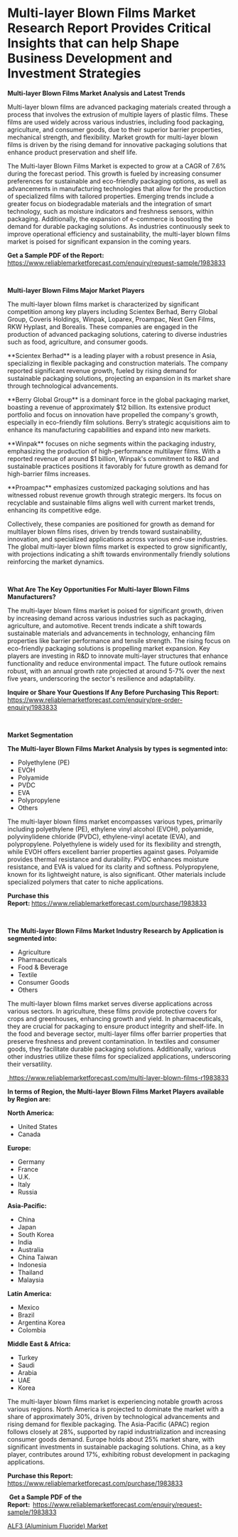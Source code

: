 <p><h1>Multi-layer Blown Films Market Research Report Provides Critical Insights that can help Shape Business Development and Investment Strategies</h1></p><p><strong>Multi-layer Blown Films Market Analysis and Latest Trends</strong></p>
<p><p>Multi-layer blown films are advanced packaging materials created through a process that involves the extrusion of multiple layers of plastic films. These films are used widely across various industries, including food packaging, agriculture, and consumer goods, due to their superior barrier properties, mechanical strength, and flexibility. Market growth for multi-layer blown films is driven by the rising demand for innovative packaging solutions that enhance product preservation and shelf life.</p><p>The Multi-layer Blown Films Market is expected to grow at a CAGR of 7.6% during the forecast period. This growth is fueled by increasing consumer preferences for sustainable and eco-friendly packaging options, as well as advancements in manufacturing technologies that allow for the production of specialized films with tailored properties. Emerging trends include a greater focus on biodegradable materials and the integration of smart technology, such as moisture indicators and freshness sensors, within packaging. Additionally, the expansion of e-commerce is boosting the demand for durable packaging solutions. As industries continuously seek to improve operational efficiency and sustainability, the multi-layer blown films market is poised for significant expansion in the coming years.</p></p>
<p><strong>Get a Sample PDF of the Report:&nbsp;</strong> <a href="https://www.reliablemarketforecast.com/enquiry/request-sample/1983833?utm_campaign=1885&utm_medium=2&utm_source=Github&utm_content=ia&utm_term=04022025&utm_id=multi-layer-blown-films">https://www.reliablemarketforecast.com/enquiry/request-sample/1983833</a></p>
<p>&nbsp;</p>
<p><strong>Multi-layer Blown Films Major Market Players</strong></p>
<p><p>The multi-layer blown films market is characterized by significant competition among key players including Scientex Berhad, Berry Global Group, Coveris Holdings, Winpak, Loparex, Proampac, Next Gen Films, RKW Hyplast, and Borealis. These companies are engaged in the production of advanced packaging solutions, catering to diverse industries such as food, agriculture, and consumer goods.</p><p>**Scientex Berhad** is a leading player with a robust presence in Asia, specializing in flexible packaging and construction materials. The company reported significant revenue growth, fueled by rising demand for sustainable packaging solutions, projecting an expansion in its market share through technological advancements.</p><p>**Berry Global Group** is a dominant force in the global packaging market, boasting a revenue of approximately $12 billion. Its extensive product portfolio and focus on innovation have propelled the company's growth, especially in eco-friendly film solutions. Berry’s strategic acquisitions aim to enhance its manufacturing capabilities and expand into new markets.</p><p>**Winpak** focuses on niche segments within the packaging industry, emphasizing the production of high-performance multilayer films. With a reported revenue of around $1 billion, Winpak's commitment to R&D and sustainable practices positions it favorably for future growth as demand for high-barrier films increases.</p><p>**Proampac** emphasizes customized packaging solutions and has witnessed robust revenue growth through strategic mergers. Its focus on recyclable and sustainable films aligns well with current market trends, enhancing its competitive edge.</p><p>Collectively, these companies are positioned for growth as demand for multilayer blown films rises, driven by trends toward sustainability, innovation, and specialized applications across various end-use industries. The global multi-layer blown films market is expected to grow significantly, with projections indicating a shift towards environmentally friendly solutions reinforcing the market dynamics.</p></p>
<p>&nbsp;</p>
<p><strong>What Are The Key Opportunities For Multi-layer Blown Films Manufacturers?</strong></p>
<p><p>The multi-layer blown films market is poised for significant growth, driven by increasing demand across various industries such as packaging, agriculture, and automotive. Recent trends indicate a shift towards sustainable materials and advancements in technology, enhancing film properties like barrier performance and tensile strength. The rising focus on eco-friendly packaging solutions is propelling market expansion. Key players are investing in R&D to innovate multi-layer structures that enhance functionality and reduce environmental impact. The future outlook remains robust, with an annual growth rate projected at around 5-7% over the next five years, underscoring the sector's resilience and adaptability.</p></p>
<p><strong>Inquire or Share Your Questions If Any Before Purchasing This Report:</strong> <a href="https://www.reliablemarketforecast.com/enquiry/pre-order-enquiry/1983833?utm_campaign=1885&utm_medium=2&utm_source=Github&utm_content=ia&utm_term=04022025&utm_id=multi-layer-blown-films">https://www.reliablemarketforecast.com/enquiry/pre-order-enquiry/1983833</a></p>
<p>&nbsp;</p>
<p><strong>Market Segmentation</strong></p>
<p><strong>The Multi-layer Blown Films Market Analysis by types is segmented into:</strong></p>
<p><ul><li>Polyethylene (PE)</li><li>EVOH</li><li>Polyamide</li><li>PVDC</li><li>EVA</li><li>Polypropylene</li><li>Others</li></ul></p>
<p><p>The multi-layer blown films market encompasses various types, primarily including polyethylene (PE), ethylene vinyl alcohol (EVOH), polyamide, polyvinylidene chloride (PVDC), ethylene-vinyl acetate (EVA), and polypropylene. Polyethylene is widely used for its flexibility and strength, while EVOH offers excellent barrier properties against gases. Polyamide provides thermal resistance and durability. PVDC enhances moisture resistance, and EVA is valued for its clarity and softness. Polypropylene, known for its lightweight nature, is also significant. Other materials include specialized polymers that cater to niche applications.</p></p>
<p><strong>Purchase this Report:&nbsp;</strong><a href="https://www.reliablemarketforecast.com/purchase/1983833?utm_campaign=1885&utm_medium=2&utm_source=Github&utm_content=ia&utm_term=04022025&utm_id=multi-layer-blown-films">https://www.reliablemarketforecast.com/purchase/1983833</a></p>
<p>&nbsp;</p>
<p><strong>The Multi-layer Blown Films Market Industry Research by Application is segmented into:</strong></p>
<p><ul><li>Agriculture</li><li>Pharmaceuticals</li><li>Food & Beverage</li><li>Textile</li><li>Consumer Goods</li><li>Others</li></ul></p>
<p><p>The multi-layer blown films market serves diverse applications across various sectors. In agriculture, these films provide protective covers for crops and greenhouses, enhancing growth and yield. In pharmaceuticals, they are crucial for packaging to ensure product integrity and shelf-life. In the food and beverage sector, multi-layer films offer barrier properties that preserve freshness and prevent contamination. In textiles and consumer goods, they facilitate durable packaging solutions. Additionally, various other industries utilize these films for specialized applications, underscoring their versatility.</p></p>
<p><a href="https://www.reliablemarketforecast.com/multi-layer-blown-films-r1983833?utm_campaign=1885&utm_medium=2&utm_source=Github&utm_content=ia&utm_term=04022025&utm_id=multi-layer-blown-films">&nbsp;https://www.reliablemarketforecast.com/multi-layer-blown-films-r1983833</a></p>
<p><strong>In terms of Region, the Multi-layer Blown Films Market Players available by Region are:</strong></p>
<p>
    <p> <strong> North America: </strong>
        <ul>
            <li>United States</li>
            <li>Canada</li>
        </ul>
        </p> 
    <p> <strong> Europe: </strong>
        <ul>
            <li>Germany</li>
            <li>France</li>
            <li>U.K.</li>
            <li>Italy</li>
            <li>Russia</li>
        </ul>
        </p> 
    <p> <strong> Asia-Pacific: </strong>
        <ul>
            <li>China</li>
            <li>Japan</li>
            <li>South Korea</li>
            <li>India</li>
            <li>Australia</li>
            <li>China Taiwan</li>
            <li>Indonesia</li>
            <li>Thailand</li>
            <li>Malaysia</li>
        </ul>
        </p> 
    <p> <strong> Latin America: </strong>
        <ul>
            <li>Mexico</li>
            <li>Brazil</li>
            <li>Argentina Korea</li>
            <li>Colombia</li>
        </ul>
        </p> 
    <p> <strong> Middle East & Africa: </strong>
        <ul>
            <li>Turkey</li>
            <li>Saudi</li>
            <li>Arabia</li>
            <li>UAE</li>
            <li>Korea</li>
        </ul>
    </p>
    </p>
<p><p>The multi-layer blown films market is experiencing notable growth across various regions. North America is projected to dominate the market with a share of approximately 30%, driven by technological advancements and rising demand for flexible packaging. The Asia-Pacific (APAC) region follows closely at 28%, supported by rapid industrialization and increasing consumer goods demand. Europe holds about 25% market share, with significant investments in sustainable packaging solutions. China, as a key player, contributes around 17%, exhibiting robust development in packaging applications.</p></p>
<p><strong>Purchase this Report: </strong><a href="https://www.reliablemarketforecast.com/purchase/1983833?utm_campaign=1885&utm_medium=2&utm_source=Github&utm_content=ia&utm_term=04022025&utm_id=multi-layer-blown-films">https://www.reliablemarketforecast.com/purchase/1983833</a></p>
<p>&nbsp;<strong>Get a Sample PDF of the Report:&nbsp;&nbsp;</strong><a href="https://www.reliablemarketforecast.com/enquiry/request-sample/1983833?utm_campaign=1885&utm_medium=2&utm_source=Github&utm_content=ia&utm_term=04022025&utm_id=multi-layer-blown-films">https://www.reliablemarketforecast.com/enquiry/request-sample/1983833</a></p>
<p><strong></strong></p>
<p><p><a href="https://github.com/sofayahoo2023/Market-Research-Report-List-6/blob/main/alf3-aluminium-fluoride-market.md?utm_campaign=1885&utm_medium=2&utm_source=Github&utm_content=ia&utm_term=04022025&utm_id=multi-layer-blown-films">ALF3 (Aluminium Fluoride) Market</a></p></p>